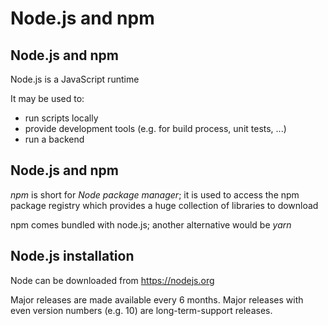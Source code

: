 # Node.js and npm

## Node.js and npm

Node.js is a JavaScript runtime

It may be used to:

- run scripts locally
- provide development tools (e.g. for build process, unit tests, ...)
- run a backend

## Node.js and npm

_npm_ is short for _Node package manager_; it is used to access the npm package registry which provides a huge collection of libraries to download

npm comes bundled with node.js; another alternative would be _yarn_

## Node.js installation

Node can be downloaded from https://nodejs.org

Major releases are made available every 6 months. Major releases with even version numbers (e.g. 10) are long-term-support releases.
